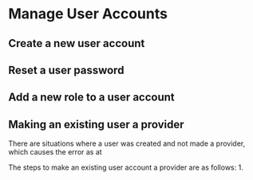 # Manage User Accounts
## Create a new user account
## Reset a user password
## Add a new role to a user account 
## Making an existing user a provider
There are situations where a user was created and not made a provider, which causes the error as at 

The steps to make an existing user account a provider are as follows:
1. 
